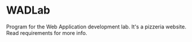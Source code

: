 # WADLab

Program for the Web Application development lab. It's a pizzeria website. Read requirements for more info.
